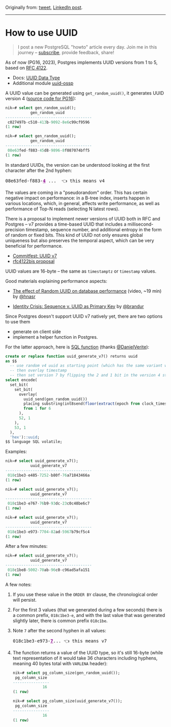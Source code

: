 Originally from: [tweet](https://twitter.com/samokhvalov/status/1729900720189759801), [LinkedIn post]().

---

# How to use UUID

> I post a new PostgreSQL "howto" article every day. Join me in this
> journey – [subscribe](https://twitter.com/samokhvalov/), provide feedback, share!

As of now (PG16, 2023), Postgres implements UUID versions from 1 to 5, based
on [RFC 4122](https://datatracker.ietf.org/doc/html/rfc4122).

- Docs: [UUID Data Type](https://postgresql.org/docs/current/datatype-uuid.html)
- Additional module [uuid-ossp](https://postgresql.org/docs/current/uuid-ossp.html)

A UUID value can be generated using `get_random_uuid()`, it generates UUID version 4
([source code for PG16](https://github.com/postgres/postgres/blob/03749325d16c4215ecd6d6a6fe117d93931d84aa/src/backend/utils/adt/uuid.c#L405-L423)):

```sql
nik=# select gen_random_uuid();
           gen_random_uuid
--------------------------------------
 c027497b-c510-413b-9092-8e6c99cf9596
(1 row)

nik=# select gen_random_uuid();
           gen_random_uuid
--------------------------------------
 08e63fed-f883-45d8-9896-8f087074bff5
(1 row)
```

In standard UUIDs, the version can be understood looking at the first character after the 2nd hyphen:

<pre>
08e63fed-f883-<u style="color: darkmagenta;font-weight: bolder">4</u> ...  👈 this means v4
</pre>

The values are coming in a "pseudorandom" order. This has certain negative impact on performance: in a B-tree index,
inserts happen in various locations, which, in general, affects write performance, as well as performance of Top-N
reads (selecting N latest rows).

There is a proposal to implement newer versions of UUID both in RFC and Postgres – v7 provides a time-based UUID that
includes a millisecond-precision timestamp, sequence number, and additional entropy in the form of random or fixed bits.
This kind of UUID not only ensures global uniqueness but also preserves the temporal aspect, which can be very
beneficial for performance.

- [Commitfest: UUID v7](https://commitfest.postgresql.org/45/4388/)
- [rfc4122bis proposal](https://datatracker.ietf.org/doc/draft-ietf-uuidrev-rfc4122bis/)

UUID values are 16-byte – the same as `timestamptz` or `timestamp` values.

Good materials explaining performance aspects:

- [The effect of Random UUID on database performance](https://twitter.com/hnasr/status/1695270411481796868) (video, ~19
  min) by [@hnasr](https://twitter.com/hnasr)

- [Identity Crisis: Sequence v. UUID as Primary Key](https://brandur.org/nanoglyphs/026-ids#ulids) by
  [@brandur](https://twitter.com/brandur)

Since Postgres doesn't support UUID v7 natively yet, there are two options to use them

- generate on client side
- implement a helper function in Postgres.

For the latter approach, here is [SQL function](https://gist.github.com/kjmph/5bd772b2c2df145aa645b837da7eca74)
(thanks [@DanielVerite](https://twitter.com/DanielVerite)):

```sql
create or replace function uuid_generate_v7() returns uuid
as $$
  -- use random v4 uuid as starting point (which has the same variant we need)
  -- then overlay timestamp
  -- then set version 7 by flipping the 2 and 1 bit in the version 4 string
select encode(
  set_bit(
    set_bit(
      overlay(
        uuid_send(gen_random_uuid())
        placing substring(int8send(floor(extract(epoch from clock_timestamp()) * 1000)::bigint) from 3)
        from 1 for 6
      ),
      52, 1
    ),
    53, 1
  ),
  'hex')::uuid;
$$ language SQL volatile;
```

Examples:

```sql
nik=# select uuid_generate_v7();
           uuid_generate_v7
--------------------------------------
 018c1be3-e485-7252-b80f-76a71843466a
(1 row)

nik=# select uuid_generate_v7();
           uuid_generate_v7
--------------------------------------
 018c1be3-e767-76b9-93dc-23c0c48be6c7
(1 row)

nik=# select uuid_generate_v7();
           uuid_generate_v7
--------------------------------------
 018c1be3-e973-7704-82ad-5967b79cf5c4
(1 row)
```

After a few minutes:

```sql
nik=# select uuid_generate_v7();
           uuid_generate_v7
--------------------------------------
 018c1be8-5002-70ab-96c0-c96ad5afa151
(1 row)
```

A few notes:

1) If you use these value in the `ORDER BY` clause, the chronological order will persist.

2) For the first 3 values (that we generated during a few seconds) there is a common prefix, `018c1be3-e`, and with the
   last value that was generated slightly later, there is common prefix `018c1be`.

3) Note `7` after the second hyphen in all values:
   <pre>
   018c1be3-e973-<u style="color: darkmagenta;font-weight: bolder">7</u>... 👈 this means v7
   </pre>

4) The function returns a value of the UUID type, so it's still 16-byte (while text representation of it would take 36
   characters including hyphens, meaning 40 bytes total with `VARLENA` header):

   ```sql
   nik=# select pg_column_size(gen_random_uuid());
    pg_column_size
   ----------------
                16
   (1 row)

   nik=# select pg_column_size(uuid_generate_v7());
    pg_column_size
   ----------------
                16
   (1 row)
   ```
